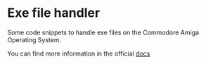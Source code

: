 # Exe file handler

Some code snippets to handle exe files on the Commodore Amiga Operating System.

You can find more information in the official [docs](http://amigadev.elowar.com/read/ADCD_2.1/Includes_and_Autodocs_2._guide/node02C5.h)

